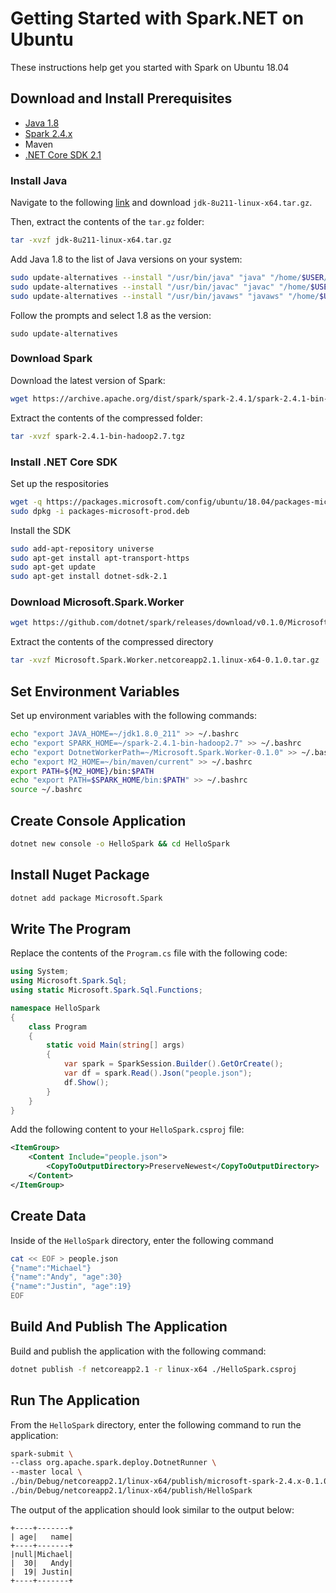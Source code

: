 # Getting Started with Spark.NET on Ubuntu

These instructions help get you started with Spark on Ubuntu 18.04

## Download and Install Prerequisites

- [Java 1.8](https://www.oracle.com/technetwork/java/javase/downloads/jdk8-downloads-2133151.html)
- [Spark 2.4.x](https://spark.apache.org/downloads.html)
- Maven
- [.NET Core SDK 2.1](https://dotnet.microsoft.com/download/dotnet-core/2.1)

### Install Java

Navigate to the following [link](https://www.oracle.com/technetwork/java/javase/downloads/jdk8-downloads-2133151.html) and download `jdk-8u211-linux-x64.tar.gz`.

Then, extract the contents of the `tar.gz` folder:

```bash
tar -xvzf jdk-8u211-linux-x64.tar.gz
```

Add Java 1.8 to the list of Java versions on your system:

```bash
sudo update-alternatives --install "/usr/bin/java" "java" "/home/$USER/jdk1.8.0_211/bin/java" 1500
sudo update-alternatives --install "/usr/bin/javac" "javac" "/home/$USER/jdk1.8.0_211/bin/javac" 1500
sudo update-alternatives --install "/usr/bin/javaws" "javaws" "/home/$USER/jdk1.8.0_211/bin/javaws" 1500
```

Follow the prompts and select 1.8 as the version:

```
sudo update-alternatives
```

### Download Spark

Download the latest version of Spark:

```bash
wget https://archive.apache.org/dist/spark/spark-2.4.1/spark-2.4.1-bin-hadoop2.7.tgz
```

Extract the contents of the compressed folder:

```bash
tar -xvzf spark-2.4.1-bin-hadoop2.7.tgz
```

### Install .NET Core SDK

Set up the respositories

```bash
wget -q https://packages.microsoft.com/config/ubuntu/18.04/packages-microsoft-prod.deb
sudo dpkg -i packages-microsoft-prod.deb
```

Install the SDK

```bash
sudo add-apt-repository universe
sudo apt-get install apt-transport-https
sudo apt-get update
sudo apt-get install dotnet-sdk-2.1
```

### Download Microsoft.Spark.Worker

```bash
wget https://github.com/dotnet/spark/releases/download/v0.1.0/Microsoft.Spark.Worker.netcoreapp2.1.linux-x64-0.1.0.tar.gz
```

Extract the contents of the compressed directory

```bash
tar -xvzf Microsoft.Spark.Worker.netcoreapp2.1.linux-x64-0.1.0.tar.gz
```

## Set Environment Variables

Set up environment variables with the following commands:

```bash
echo "export JAVA_HOME=~/jdk1.8.0_211" >> ~/.bashrc
echo "export SPARK_HOME=~/spark-2.4.1-bin-hadoop2.7" >> ~/.bashrc
echo "export DotnetWorkerPath=~/Microsoft.Spark.Worker-0.1.0" >> ~/.bashrc
echo "export M2_HOME=~/bin/maven/current" >> ~/.bashrc
export PATH=${M2_HOME}/bin:$PATH
echo "export PATH=$SPARK_HOME/bin:$PATH" >> ~/.bashrc
source ~/.bashrc
```

## Create Console Application

```bash
dotnet new console -o HelloSpark && cd HelloSpark
```

## Install Nuget Package

```bash
dotnet add package Microsoft.Spark
```

## Write The Program

Replace the contents of the `Program.cs` file with the following code:

```csharp
using System;
using Microsoft.Spark.Sql;
using static Microsoft.Spark.Sql.Functions;

namespace HelloSpark
{
    class Program
    {
        static void Main(string[] args)
        {
            var spark = SparkSession.Builder().GetOrCreate();
            var df = spark.Read().Json("people.json");
            df.Show();
        }
    }
}
```

Add the following content to your `HelloSpark.csproj` file:

```xml
<ItemGroup>
    <Content Include="people.json">
        <CopyToOutputDirectory>PreserveNewest</CopyToOutputDirectory>
    </Content>
</ItemGroup>
```

## Create Data

Inside of the `HelloSpark` directory, enter the following command

```bash
cat << EOF > people.json
{"name":"Michael"} 
{"name":"Andy", "age":30} 
{"name":"Justin", "age":19} 
EOF
```

## Build And Publish The Application

Build and publish the application with the following command:

```bash
dotnet publish -f netcoreapp2.1 -r linux-x64 ./HelloSpark.csproj
```

## Run The Application

From the `HelloSpark` directory, enter the following command to run the application:

```bash
spark-submit \
--class org.apache.spark.deploy.DotnetRunner \
--master local \
./bin/Debug/netcoreapp2.1/linux-x64/publish/microsoft-spark-2.4.x-0.1.0.jar \
./bin/Debug/netcoreapp2.1/linux-x64/publish/HelloSpark
```

The output of the application should look similar to the output below:

```text
+----+-------+
| age|   name|
+----+-------+
|null|Michael|
|  30|   Andy|
|  19| Justin|
+----+-------+
```